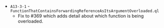 - `A13-3-1` - `FunctionThatContainsForwardingReferenceAsItsArgumentOverloaded.ql`
  - Fix to #369 which adds detail about which function is being overloaded. 